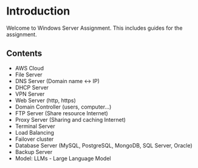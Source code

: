 # Introduction

Welcome to Windows Server Assignment. This includes guides for the assignment.

## Contents

- AWS Cloud
- File Server
- DNS Server (Domain name <-> IP)
- DHCP Server
- VPN Server
- Web Server (http, https)
- Domain Controller (users, computer...)
- FTP Server (Share resource Internet)
- Proxy Server (Sharing and caching Internet)
- Terminal Server
- Load Balancing
- Failover cluster
- Database Server (MySQL, PostgreSQL, MongoDB, SQL Server, Oracle)
- Backup Server
- Model: LLMs - Large Language Model
